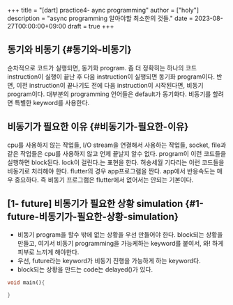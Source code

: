 +++
title = "[dart] practice4- aync programming"
author = ["holy"]
description = "async programming 알아야할 최소한의 것들."
date = 2023-08-27T00:00:00+09:00
draft = true
+++

## 동기와 비동기 {#동기와-비동기}

순차적으로 코드가 실행되면, 동기화 program. 좀 더 정확히는 하나의 코드
instruction이 실행이 끝난 후 다음 instruction이 실행되면 동기화
program이다. 반면, 이전 instruction이 끝나기도 전에 다음 instruction이
시작된다면, 비동기 program이다. 대부분의 programming 언어들은
default가 동기화다. 비동기를 할려면 특별한 keyword를 사용한다.


## 비동기가 필요한 이유 {#비동기가-필요한-이유}

cpu를 사용하지 않는 작업들, I/O stream을 연결해서 사용하는 작업들,
socket, file과 같은 작업들은 cpu를 사용하지 않고 언제 끝날지 알수
없다. program이 이런 코드들을 실행하면 block된다. lock이 걸린다.는
표현을 한다. 허송세월 기다리는 이런 코드들을 비동기로 처리해야
한다. flutter의 경우 app프로그램을 짠다. app에서 반응속도는 매우
중요하다. 즉 비동기 프로그램은 flutter에서 없어서는 안되는 기본이다.


## [1- future] 비동기가 필요한 상황 simulation {#1-future-비동기가-필요한-상황-simulation}

-   비동기 program을 할수 밖에 없는 상황을 우선 만들어야 한다.
    block되는 상황을 만들고, 여기서 비동기 programming을 가능케하는
    keyword를 붙여서, 와! 하게 피부로 느끼게 해야한다.
-   우선, future라는 keyword가 비동기 진행을 가능하게 하는 keyword다.
-   block되는 상황을 만드는 code는 delayed()가 있다.

<!--listend-->

```dart
void main(){

}
```
